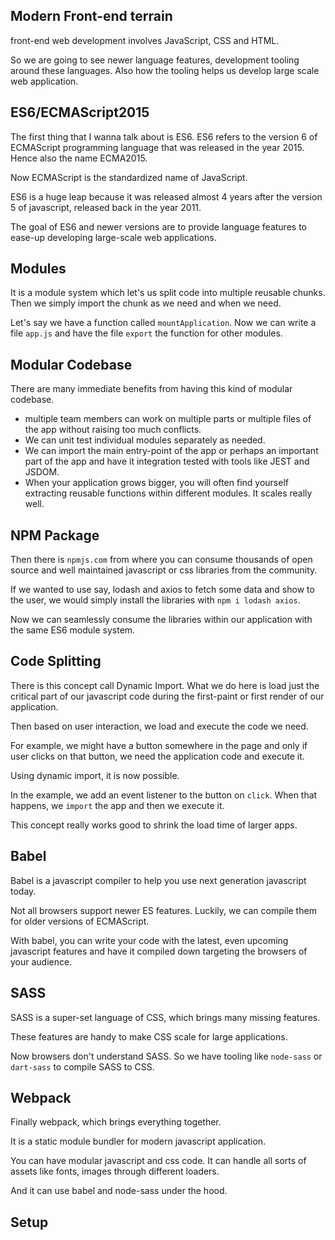 ## Modern Front-end terrain

front-end web development involves JavaScript, CSS and HTML.

So we are going to see newer language features, development tooling around
these languages. Also how the tooling helps us develop large scale web
application.

## ES6/ECMAScript2015

The first thing that I wanna talk about is ES6. ES6 refers to the version 6
of ECMAScript programming language that was released in the year 2015.
Hence also the name ECMA2015.

Now ECMAScript is the standardized name of JavaScript.

ES6 is a huge leap because it was released almost 4 years after the
version 5 of javascript, released back in the year 2011.

The goal of ES6 and newer versions are to provide language features
to ease-up developing large-scale web applications.

## Modules

It is a module system which let's us split code into
multiple reusable chunks. Then we simply import the chunk as we need and when
we need.

Let's say we have a function called `mountApplication`. Now we can write a file
`app.js` and have the file `export` the function for other modules.

## Modular Codebase

There are many immediate benefits from having this kind of modular codebase.

-   multiple team members can work on multiple parts or multiple files of the
    app without raising too much conflicts.
-   We can unit test individual modules separately as needed.
-   We can import the main entry-point of the app or perhaps an important part
    of the app and have it integration tested with tools like JEST and JSDOM.
-   When your application grows bigger, you will often find yourself extracting
    reusable functions within different modules. It scales really well.

## NPM Package

Then there is `npmjs.com` from where you can consume thousands of open source
and well maintained javascript or css libraries from the community.

If we wanted to use say, lodash and axios to fetch some data and show to the
user, we would simply install the libraries with `npm i lodash axios`.

Now we can seamlessly consume the libraries within our application with the
same ES6 module system.

## Code Splitting

There is this concept call Dynamic Import. What we do here is load just the
critical part of our javascript code during the first-paint or first render of
our application.

Then based on user interaction, we load and execute the code we need.

For example, we might have a button somewhere in the page and only if user
clicks on that button, we need the application code and execute it.

Using dynamic import, it is now possible.

In the example, we add an event listener to the button on `click`. When that
happens, we `import` the app and then we execute it.

This concept really works good to shrink the load time of larger apps.

## Babel

Babel is a javascript compiler to help you use next generation javascript
today.

Not all browsers support newer ES features. Luckily, we can compile them for
older versions of ECMAScript.

With babel, you can write your code with the latest, even upcoming javascript
features and have it compiled down targeting the browsers of your audience.

## SASS

SASS is a super-set language of CSS, which brings many missing features.

These features are handy to make CSS scale for large applications.

Now browsers don't understand SASS. So we have tooling like `node-sass` or
`dart-sass` to compile SASS to CSS.

## Webpack

Finally webpack, which brings everything together.

It is a static module bundler for modern javascript application.

You can have modular javascript and css code. It can handle all sorts of assets
like fonts, images through different loaders.

And it can use babel and node-sass under the hood.

## Setup
